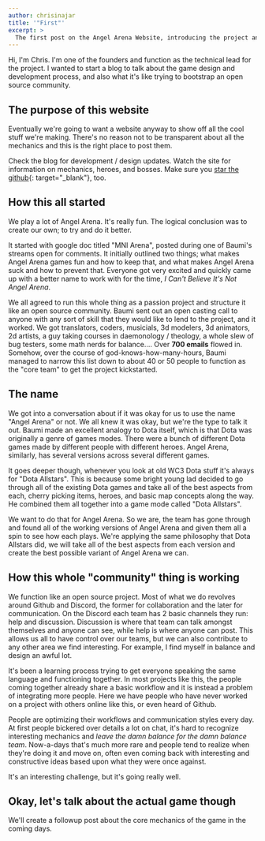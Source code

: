 ```yaml
---
author: chrisinajar
title: '"First"'
excerpt: >
  The first post on the Angel Arena Website, introducing the project and the website itself.
---
```


Hi, I'm Chris. I'm one of the founders and function as the technical lead for the project. I wanted to start a blog to talk about the game design and development process, and also what it's like trying to bootstrap an open source community.

## The purpose of this website
Eventually we're going to want a website anyway to show off all the cool stuff we're making. There's no reason not to be transparent about all the mechanics and this is the right place to post them.

Check the blog for development / design updates. Watch the site for information on mechanics, heroes, and bosses. Make sure you [star the github](https://github.com/angelarenaallstars/aaa){: target="_blank"}, too.

## How this all started
We play a lot of Angel Arena. It's really fun. The logical conclusion was to create our own; to try and do it better.

It started with google doc titled "MNI Arena", posted during one of Baumi's streams open for comments. It initially outlined two things; what makes Angel Arena games fun and how to keep that, and what makes Angel Arena suck and how to prevent that. Everyone got very excited and quickly came up with a better name to work with for the time, *I Can't Believe It's Not Angel Arena*.

We all agreed to run this whole thing as a passion project and structure it like an open source community. Baumi sent out an open casting call to anyone with any sort of skill that they would like to lend to the project, and it worked. We got translators, coders, musicials, 3d modelers, 3d animators, 2d artists, a guy taking courses in daemonology / theology, a whole slew of bug testers, some math nerds for balance.... Over **700 emails** flowed in. Somehow, over the course of god-knows-how-many-hours, Baumi managed to narrow this list down to about 40 or 50 people to function as the "core team" to get the project kickstarted.

## The name
We got into a conversation about if it was okay for us to use the name "Angel Arena" or not. We all knew it was okay, but we're the type to talk it out. Baumi made an excellent analogy to Dota itself, which is that Dota was originally a genre of games modes. There were a bunch of different Dota games made by different people with different heroes. Angel Arena, similarly, has several versions across several different games.

It goes deeper though, whenever you look at old WC3 Dota stuff it's always for "Dota Allstars". This is because some bright young lad decided to go through all of the existing Dota games and take all of the best aspects from each, cherry picking items, heroes, and basic map concepts along the way. He combined them all together into a game mode called "Dota Allstars".

We want to do that for Angel Arena. So we are, the team has gone through and found all of the working versions of Angel Arena and given them all a spin to see how each plays. We're applying the same philosophy that Dota Allstars did, we will take all of the best aspects from each version and create the best possible variant of Angel Arena we can.

## How this whole "community" thing is working
We function like an open source project. Most of what we do revolves around Github and Discord, the former for collaboration and the later for communication. On the Discord each team has 2 basic channels they run: help and discussion. Discussion is where that team can talk amongst themselves and anyone can see, while help is where anyone can post. This allows us all to have control over our teams, but we can also contribute to any other area we find interesting. For example, I find myself in balance and design an awful lot.

It's been a learning process trying to get everyone speaking the same language and functioning together. In most projects like this, the people coming together already share a basic workflow and it is instead a problem of integrating more people. Here we have people who have never worked on a project with others online like this, or even heard of Github.

People are optimizing their workflows and communication styles every day. At first people bickered over details a lot on chat, it's hard to recognize interesting mechanics and *leave the damn balance for the damn balance team*. Now-a-days that's much more rare and people tend to realize when they're doing it and move on, often even coming back with interesting and constructive ideas based upon what they were once against.

It's an interesting challenge, but it's going really well.

## Okay, let's talk about the actual game though
We'll create a followup post about the core mechanics of the game in the coming days.

